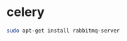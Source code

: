 # celery

```bash
sudo apt-get install rabbitmq-server
```
<!--stackedit_data:
eyJoaXN0b3J5IjpbMTQ5NTcwMzA4MF19
-->